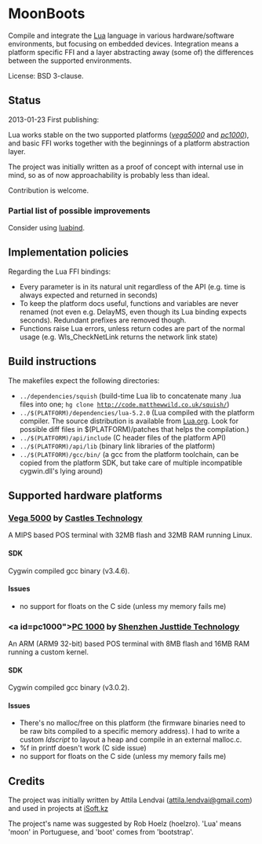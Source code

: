 <!-- -*- mode: markdown; coding: utf-8 -*- -->

# MoonBoots #

Compile and integrate the [Lua](http://www.lua.org/) language in various hardware/software environments, but focusing on embedded devices. Integration means a platform specific FFI and a layer abstracting away (some of) the differences between the supported environments.

License: BSD 3-clause.

## Status ##

2013-01-23 First publishing:

Lua works stable on the two supported platforms ([_vega5000_](#vega5000) and [_pc1000_](#pc1000)), and basic FFI works together with the beginnings of a platform abstraction layer.

The project was initially written as a proof of concept with internal use in mind, so as of now approachability is probably less than ideal.

Contribution is welcome.

### Partial list of possible improvements ###

Consider using [luabind](https://github.com/luabind/luabind).

## Implementation policies ##

Regarding the Lua FFI bindings:

* Every parameter is in its natural unit regardless of the API (e.g. time is always expected and returned in seconds)
* To keep the platform docs useful, functions and variables are never renamed (not even e.g. DelayMS, even though its Lua binding expects seconds). Redundant prefixes are removed though.
* Functions raise Lua errors, unless return codes are part of the normal usage (e.g. Wls_CheckNetLink returns the network link state)

## Build instructions ##

The makefiles expect the following directories:

* <code>../dependencies/squish</code> (build-time Lua lib to concatenate many .lua files into one; <code>hg clone http://code.matthewwild.co.uk/squish/</code>)
* <code>../$(PLATFORM)/dependencies/lua-5.2.0</code> (Lua compiled with the platform compiler. The source distribution is available from [Lua.org](http://www.lua.org/download.html). Look for possible diff files in $(PLATFORM)/patches that helps the compilation.)
* <code>../$(PLATFORM)/api/include</code> (C header files of the platform API)
* <code>../$(PLATFORM)/api/lib</code> (binary link libraries of the platform)
* <code>../$(PLATFORM)/gcc/bin/</code> (a gcc from the platform toolchain, can be copied from the platform SDK, but take care of multiple incompatible cygwin.dll's lying around)

## Supported hardware platforms ##

### <a id="vega5000"></a>[Vega 5000](http://www.castech.com.tw/en/in-products-03.aspx?id=P_00000109&cid=C_00000018&pname=VEGA5000&cname=EFT-POS+Terminal) by [Castles Technology](http://www.castech.com.tw/) ###

A MIPS based POS terminal with 32MB flash and 32MB RAM running Linux.

#### SDK ####

Cygwin compiled gcc binary (v3.4.6).

#### Issues ####

* no support for floats on the C side (unless my memory fails me)

### <a id=pc1000"></a>[PC 1000](http://www.justtide.com/products_detail/&productId=897969ac-a238-4fc8-b2b6-163e506edf8c.html) by [Shenzhen Justtide Technology](http://www.justtide.com) ###

An ARM (ARM9 32-bit) based POS terminal with 8MB flash and 16MB RAM running a custom kernel.

#### SDK ####

Cygwin compiled gcc binary (v3.0.2).

#### Issues ####

* There's no malloc/free on this platform (the firmware binaries need to be raw bits compiled to a specific memory address). I had to write a custom _ldscript_ to layout a heap and compile in an external malloc.c.
* %f in printf doesn't work (C side issue)
* no support for floats on the C side (unless my memory fails me)

## Credits ##

The project was initially written by Attila Lendvai (attila.lendvai@gmail.com) and used in projects at [iSoft.kz](http://isoft.kz)

The project's name was suggested by Rob Hoelz (hoelzro). 'Lua' means 'moon' in Portuguese, and 'boot' comes from 'bootstrap'.
